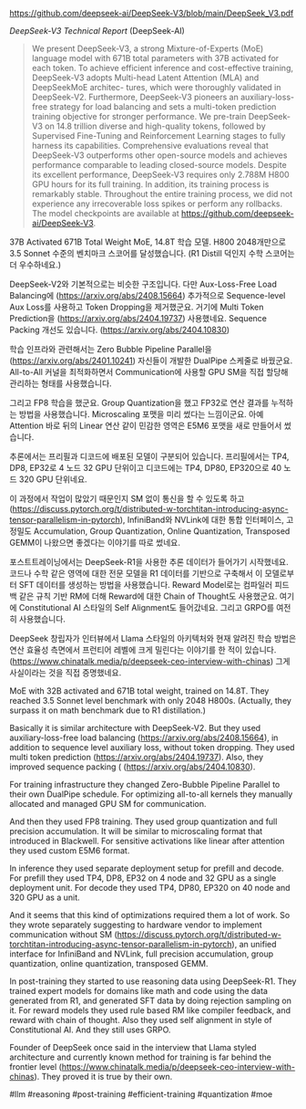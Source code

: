 https://github.com/deepseek-ai/DeepSeek-V3/blob/main/DeepSeek_V3.pdf

*DeepSeek-V3 Technical Report* (DeepSeek-AI)

> We present DeepSeek-V3, a strong Mixture-of-Experts (MoE) language model with 671B total parameters with 37B activated for each token. To achieve efficient inference and cost-effective training, DeepSeek-V3 adopts Multi-head Latent Attention (MLA) and DeepSeekMoE architec- tures, which were thoroughly validated in DeepSeek-V2. Furthermore, DeepSeek-V3 pioneers an auxiliary-loss-free strategy for load balancing and sets a multi-token prediction training objective for stronger performance. We pre-train DeepSeek-V3 on 14.8 trillion diverse and high-quality tokens, followed by Supervised Fine-Tuning and Reinforcement Learning stages to fully harness its capabilities. Comprehensive evaluations reveal that DeepSeek-V3 outperforms other open-source models and achieves performance comparable to leading closed-source models. Despite its excellent performance, DeepSeek-V3 requires only 2.788M H800 GPU hours for its full training. In addition, its training process is remarkably stable. Throughout the entire training process, we did not experience any irrecoverable loss spikes or perform any rollbacks. The model checkpoints are available at https://github.com/deepseek-ai/DeepSeek-V3.

37B Activated 671B Total Weight MoE, 14.8T 학습 모델. H800 2048개만으로 3.5 Sonnet 수준의 벤치마크 스코어를 달성했습니다. (R1 Distill 덕인지 수학 스코어는 더 우수하네요.)

DeepSeek-V2와 기본적으로는 비슷한 구조입니다. 다만 Aux-Loss-Free Load Balancing에 (https://arxiv.org/abs/2408.15664) 추가적으로 Sequence-level Aux Loss를 사용하고 Token Dropping을 제거했군요. 거기에 Multi Token Prediction을 (https://arxiv.org/abs/2404.19737) 사용했네요. Sequence Packing 개선도 있습니다. (https://arxiv.org/abs/2404.10830)

학습 인프라와 관련해서는 Zero Bubble Pipeline Parallel을 (https://arxiv.org/abs/2401.10241) 자신들이 개발한 DualPipe 스케줄로 바꿨군요. All-to-All 커널을 최적화하면서 Communication에 사용할 GPU SM을 직접 할당해 관리하는 형태를 사용했습니다.

그리고 FP8 학습을 했군요. Group Quantization을 했고 FP32로 연산 결과를 누적하는 방법을 사용했습니다. Microscaling 포맷을 미리 썼다는 느낌이군요. 아예 Attention 바로 뒤의 Linear 연산 같이 민감한 영역은 E5M6 포맷을 새로 만들어서 썼습니다.

추론에서는 프리필과 디코드에 배포된 모델이 구분되어 있습니다. 프리필에서는 TP4, DP8, EP32로 4 노드 32 GPU 단위이고 디코드에는 TP4, DP80, EP320으로 40 노드 320 GPU 단위네요.

이 과정에서 작업이 많았기 때문인지 SM 없이 통신을 할 수 있도록 하고 (https://discuss.pytorch.org/t/distributed-w-torchtitan-introducing-async-tensor-parallelism-in-pytorch), InfiniBand와 NVLink에 대한 통합 인터페이스, 고정밀도 Accumulation, Group Quantization, Online Quantization, Transposed GEMM이 나왔으면 좋겠다는 이야기를 따로 썼네요.

포스트트레이닝에서는 DeepSeek-R1을 사용한 추론 데이터가 들어가기 시작했네요. 코드나 수학 같은 영역에 대한 전문 모델을 R1 데이터를 기반으로 구축해서 이 모델로부터 SFT 데이터를 생성하는 방법을 사용했습니다. Reward Model로는 컴파일러 피드백 같은 규칙 기반 RM에 더해 Reward에 대한 Chain of Thought도 사용했군요. 여기에 Constitutional AI 스타일의 Self Alignment도 들어갔네요. 그리고 GRPO를 여전히 사용했습니다.

DeepSeek 창립자가 인터뷰에서 Llama 스타일의 아키텍처와 현재 알려진 학습 방법은 연산 효율성 측면에서 프런티어 레벨에 크게 밀린다는 이야기를 한 적이 있습니다. (https://www.chinatalk.media/p/deepseek-ceo-interview-with-chinas) 그게 사실이라는 것을 직접 증명했네요.

<english>
MoE with 32B activated and 671B total weight, trained on 14.8T. They reached 3.5 Sonnet level benchmark with only 2048 H800s. (Actually, they surpass it on math benchmark due to R1 distillation.)

Basically it is similar architecture with DeepSeek-V2. But they used auxiliary-loss-free load balancing (https://arxiv.org/abs/2408.15664), in addition to sequence level auxiliary loss, without token dropping. They used multi token prediction (https://arxiv.org/abs/2404.19737). Also, they improved sequence packing ( (https://arxiv.org/abs/2404.10830).

For training infrastructure they changed Zero-Bubble Pipeline Parallel to their own DualPipe schedule. For optimizing all-to-all kernels they manually allocated and managed GPU SM for communication.

And then they used FP8 training. They used group quantization and full precision accumulation. It will be similar to microscaling format that introduced in Blackwell. For sensitive activations like linear after attention they used custom E5M6 format.

In inference they used separate deployment setup for prefill and decode. For prefill they used TP4, DP8, EP32 on 4 node and 32 GPU as a single deployment unit. For decode they used TP4, DP80, EP320 on 40 node and 320 GPU as a unit.

And it seems that this kind of optimizations required them a lot of work. So they wrote separately suggesting to hardware vendor to implement communication without SM (https://discuss.pytorch.org/t/distributed-w-torchtitan-introducing-async-tensor-parallelism-in-pytorch), an unified interface for InfiniBand and NVLink, full precision accumulation, group quantization, online quantization, transposed GEMM.

In post-training they started to use reasoning data using DeepSeek-R1. They trained expert models for domains like math and code using the data generated from R1, and generated SFT data by doing rejection sampling on it. For reward models they used rule based RM like compiler feedback, and reward with chain of thought. Also they used self alignment in style of Constitutional AI. And they still uses GRPO.

Founder of DeepSeek once said in the interview that Llama styled architecture and currently known method for training is far behind the frontier level (https://www.chinatalk.media/p/deepseek-ceo-interview-with-chinas). They proved it is true by their own.
</english>

#llm #reasoning #post-training #efficient-training #quantization #moe 